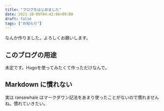 ```yaml
---
title: "ブログをはじめました"
date: 2021-10-09T04:42:06+09:00
draft: false
tags: ["お知らせ"]
---
```


なんか作りました。よろしくお願いします。

## このブログの用途

未定です。Hugoを使ってみたくて作っただけなんで。

## Markdown に慣れない

実は ransewhale はマークダウン記法をあまり使ったことがないので慣れませんね。慣れていきたい。
